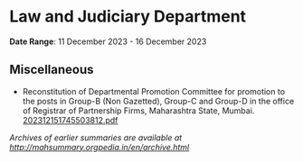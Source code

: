 # Law and Judiciary Department

**Date Range**: 11 December 2023 - 16 December 2023


## Miscellaneous
- Reconstitution of Departmental Promotion Committee for promotion to the posts in Group-B (Non Gazetted), Group-C and Group-D in the office of Registrar of Partnership Firms, Maharashtra State, Mumbai.\
  [202312151745503812.pdf](https://gr.maharashtra.gov.in/Site/Upload/Government%20Resolutions/English/202312151745503812.pdf)


*Archives of earlier summaries are available at http://mahsummary.orgpedia.in/en/archive.html*